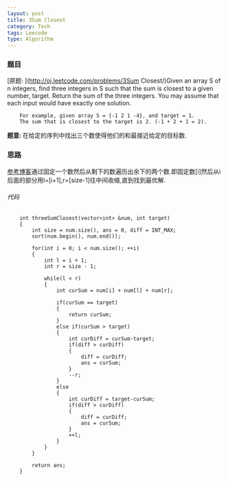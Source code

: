 ```yaml
---
layout: post
title: 3Sum Closest 
category: Tech
tags: Leecode
type: Algorithm
---
```


### 题目
[原题: ](http://oj.leetcode.com/problems/3Sum Closest/)Given an array S of n integers, find three integers in S such that the sum is closest to a given number, target. Return the sum of the three integers. You may assume that each input would have exactly one solution.

        For example, given array S = {-1 2 1 -4}, and target = 1.
        The sum that is closest to the target is 2. (-1 + 2 + 1 = 2).

<b>题意: </b>
在给定的序列中找出三个数使得他们的和最接近给定的目标数.

### 思路
[参考博客](http://blog.csdn.net/martin_liang/article/details/8945659)通过固定一个数然后从剩下的数遍历出余下的两个数.即固定数[i]然后从i后面的部分用l=[i+1],r=[size-1]往中间收缩,直到找到最优解.

###### 代码

		int threeSumClosest(vector<int> &num, int target) 
        {
            int size = num.size(), ans = 0, diff = INT_MAX;
            sort(num.begin(), num.end());
            
            for(int i = 0; i < num.size(); ++i)
            {
                int l = i + 1;
                int r = size - 1;
                
                while(l < r)
                {
                    int curSum = num[i] + num[l] + num[r];
                    
                    if(curSum == target)
                    {
                        return curSum;
                    }
                    else if(curSum > target)
                    {
                        int curDiff = curSum-target;
                        if(diff > curDiff)
                        {
                            diff = curDiff;
                            ans = curSum;
                        }
                        --r;
                    }
                    else
                    {
                        int curDiff = target-curSum;
                        if(diff > curDiff)
                        {
                            diff = curDiff;
                            ans = curSum;
                        }
                        ++l;
                    }
                }
            }
            
            return ans;
        }